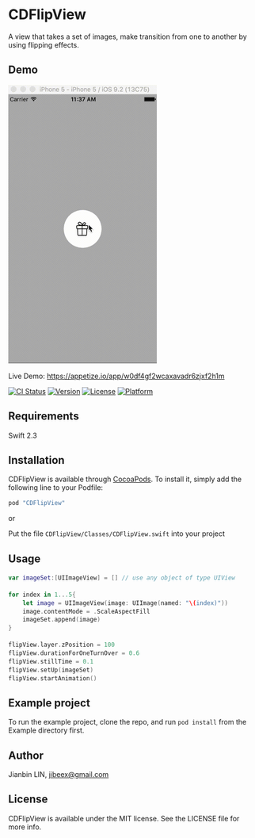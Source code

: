 # CDFlipView

A view that takes a set of images, make transition from one to another by using flipping effects.

## Demo
![Screencapture GIF](https://github.com/jibeex/CDFlipView/blob/master/demo.gif)

Live Demo: https://appetize.io/app/w0df4gf2wcaxavadr6zjxf2h1m

[![CI Status](http://img.shields.io/travis/jibeex/CDFlipView.svg?style=flat)](https://travis-ci.org/jibeex/CDFlipView)
[![Version](https://img.shields.io/cocoapods/v/CDFlipView.svg?style=flat)](http://cocoapods.org/pods/CDFlipView)
[![License](https://img.shields.io/cocoapods/l/CDFlipView.svg?style=flat)](http://cocoapods.org/pods/CDFlipView)
[![Platform](https://img.shields.io/cocoapods/p/CDFlipView.svg?style=flat)](http://cocoapods.org/pods/CDFlipView)

## Requirements

Swift 2.3

## Installation

CDFlipView is available through [CocoaPods](http://cocoapods.org). To install
it, simply add the following line to your Podfile:

```ruby
pod "CDFlipView"
```

or

Put the file `CDFlipView/Classes/CDFlipView.swift` into your project

## Usage

```swift
var imageSet:[UIImageView] = [] // use any object of type UIView

for index in 1...5{
    let image = UIImageView(image: UIImage(named: "\(index)"))
    image.contentMode = .ScaleAspectFill
    imageSet.append(image)
}

flipView.layer.zPosition = 100
flipView.durationForOneTurnOver = 0.6
flipView.stillTime = 0.1
flipView.setUp(imageSet)
flipView.startAnimation()
```

## Example project

To run the example project, clone the repo, and run `pod install` from the Example directory first.

## Author

Jianbin LIN, jibeex@gmail.com

## License

CDFlipView is available under the MIT license. See the LICENSE file for more info.

